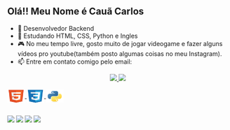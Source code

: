 ## Olá!! Meu Nome é Cauã Carlos

- :telescope: Desenvolvedor Backend
- :seedling: Estudando HTML, CSS, Python e Ingles
- :video_game: No meu tempo livre, gosto muito de jogar videogame e fazer alguns vídeos pro youtube(também posto algumas coisas no meu Instagram).
- :mailbox: Entre em contato comigo pelo email:

<div align="center">
  <a href="https://github.com/ThebkrsLin">
  <img height="130em" src="https://github-readme-stats.vercel.app/api?username=thebkrslin&show_icons=true&theme=dark&include_all_commits=true&count_private=true"/>
  <img height="130em" src="https://github-readme-stats.vercel.app/api/top-langs/?username=thebkrslin&layout=compact&langs_count=7&theme=dark"/>
</div>
<div style="display: inline_block"><br>
  <img align="center" alt="ThebkrsLin-HTML" height="30" width="40" src="https://raw.githubusercontent.com/devicons/devicon/master/icons/html5/html5-original.svg">
  <img align="center" alt="ThebkrsLin-CSS" height="30" width="40" src="https://raw.githubusercontent.com/devicons/devicon/master/icons/css3/css3-original.svg">
  <img align="center" alt="ThebkrsLin-Python" height="30" width="40" src="https://raw.githubusercontent.com/devicons/devicon/master/icons/python/python-original.svg">
</div>

##
  
  <a href="https://www.instagram.com/thebkrslin/" target="_blank"><img src="https://img.shields.io/badge/Instagram-E4405F?style=for-the-badge&logo=instagram&logoColor=white" target="_blank"></a>
  <a href="https://twitter.com/RivailLucas" target="_blank"><img src="https://res.cloudinary.com/practicaldev/image/fetch/s--opAxX3tY--/c_limit%2Cf_auto%2Cfl_progressive%2Cq_auto%2Cw_880/https://img.shields.io/badge/Twitter-1DA1F2%3Fstyle%3Dfor-the-badge%26logo%3Dtwitter%26logoColor%3Dwhite" target="_blank"></a>
<a href = "https://discord.gg/XcvSdbPJaZ"><img src="https://res.cloudinary.com/practicaldev/image/fetch/s--kDil9AKc--/c_limit%2Cf_auto%2Cfl_progressive%2Cq_auto%2Cw_880/https://img.shields.io/badge/Discord-7289DA%3Fstyle%3Dfor-the-badge%26logo%3Ddiscord%26logoColor%3Dwhite" target="_blank"></a>
<a href ="mailto:lucasrivail.profissional2@gmail.com"><img src="https://res.cloudinary.com/practicaldev/image/fetch/s--C75QF96b--/c_limit%2Cf_auto%2Cfl_progressive%2Cq_auto%2Cw_880/https://img.shields.io/badge/Gmail-D14836%3Fstyle%3Dfor-the-badge%26logo%3Dgmail%26logoColor%3Dwhite" target="_blank"></a>

